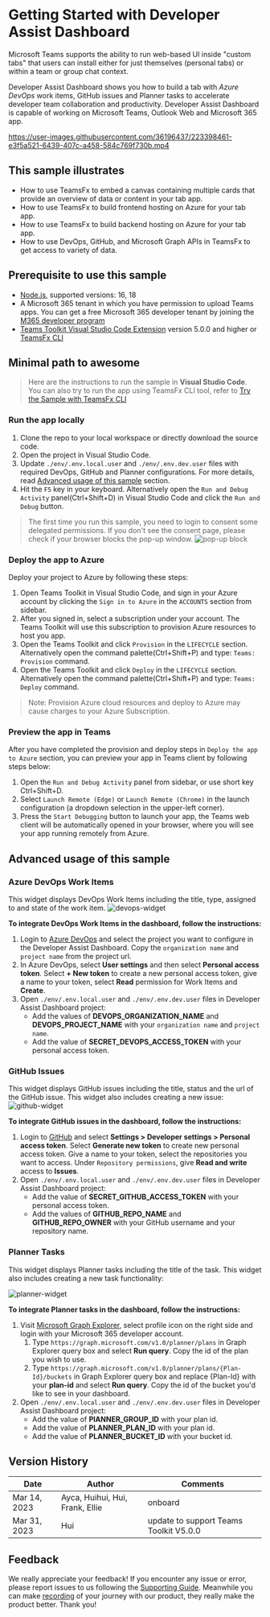 # Getting Started with Developer Assist Dashboard

Microsoft Teams supports the ability to run web-based UI inside "custom tabs" that users can install either for just themselves (personal tabs) or within a team or group chat context.

Developer Assist Dashboard shows you how to build a tab with *Azure DevOps* work items, GitHub issues and Planner tasks to accelerate developer team collaboration and productivity. Developer Assist Dashboard is capable of working on Microsoft Teams, Outlook Web and Microsoft 365 app.

<https://user-images.githubusercontent.com/36196437/223398461-e3f5a521-6439-407c-a458-584c769f730b.mp4>

## This sample illustrates

- How to use TeamsFx to embed a canvas containing multiple cards that provide an overview of data or content in your tab app.
- How to use TeamsFx to build frontend hosting on Azure for your tab app.
- How to use TeamsFx to build backend hosting on Azure for your tab app.
- How to use DevOps, GitHub, and Microsoft Graph APIs in TeamsFx to get access to variety of data.

## Prerequisite to use this sample

- [Node.js](https://nodejs.org/), supported versions: 16, 18
- A Microsoft 365 tenant in which you have permission to upload Teams apps. You can get a free Microsoft 365 developer tenant by joining the [M365 developer program](https://developer.microsoft.com/en-us/microsoft-365/dev-program)
- [Teams Toolkit Visual Studio Code Extension](https://aka.ms/teams-toolkit) version 5.0.0 and higher or [TeamsFx CLI](https://aka.ms/teamsfx-cli)

## Minimal path to awesome

> Here are the instructions to run the sample in **Visual Studio Code**. You can also try to run the app using TeamsFx CLI tool, refer to [Try the Sample with TeamsFx CLI](cli.md)

### Run the app locally

1. Clone the repo to your local workspace or directly download the source code.
1. Open the project in Visual Studio Code.
1. Update `./env/.env.local.user` and `./env/.env.dev.user` files with required DevOps, GitHub and Planner configurations. For more details, read [Advanced usage of this sample](#advanced-usage-of-this-sample) section.
1. Hit the `F5` key in your keyboard. Alternatively open the `Run and Debug Activity` panel(Ctrl+Shift+D) in Visual Studio Code and click the `Run and Debug` button.

> The first time you run this sample, you need to login to consent some delegated permissions. If you don't see the consent page, please check if your browser blocks the pop-up window.
> ![pop-up block](images/popup-block.png)

### Deploy the app to Azure

Deploy your project to Azure by following these steps:

1. Open Teams Toolkit in Visual Studio Code, and sign in your Azure account by clicking the `Sign in to Azure` in the `ACCOUNTS` section from sidebar.
1. After you signed in, select a subscription under your account. The Teams Toolkit will use this subscription to provision Azure resources to host you app.
1. Open the Teams Toolkit and click `Provision` in the `LIFECYCLE` section. Alternatively open the command palette(Ctrl+Shift+P) and type: `Teams: Provision` command.
1. Open the Teams Toolkit and click `Deploy` in the `LIFECYCLE` section. Alternatively open the command palette(Ctrl+Shift+P) and type: `Teams: Deploy` command.

> Note: Provision Azure cloud resources and deploy to Azure may cause charges to your Azure Subscription.

### Preview the app in Teams

After you have completed the provision and deploy steps in `Deploy the app to Azure` section, you can preview your app in Teams client by following steps below:

1. Open the `Run and Debug Activity` panel from sidebar, or use short key Ctrl+Shift+D.
1. Select `Launch Remote (Edge)` or `Launch Remote (Chrome)` in the launch configuration (a dropdown selection in the upper-left corner).
1. Press the `Start Debugging` button to launch your app, the Teams web client will be automatically opened in your browser, where you will see your app running remotely from Azure.

## Advanced usage of this sample

### Azure DevOps Work Items

This widget displays DevOps Work Items including the title, type, assigned to and state of the work item.
![devops-widget](images/devops-backlog.png)

**To integrate DevOps Work Items in the dashboard, follow the instructions:**

1. Login to [Azure DevOps](https://dev.azure.com/) and select the project you want to configure in the Developer Assist Dashboard. Copy the `organization name` and `project name` from the project url.
1. In Azure DevOps, select **User settings** and then select **Personal access token**. Select **+ New token** to create a new personal access token, give a name to your token, select **Read** permission for Work Items and **Create**.
1. Open `./env/.env.local.user` and `./env/.env.dev.user` files in Developer Assist Dashboard project:
   - Add the values of **DEVOPS_ORGANIZATION_NAME** and **DEVOPS_PROJECT_NAME** with your `organization name` and `project name`.
   - Add the value of **SECRET_DEVOPS_ACCESS_TOKEN** with your personal access token.

### GitHub Issues

This widget displays GitHub issues including the title, status and the url of the GitHub issue. This widget also includes creating a new issue:
![github-widget](images/github-issues.png)

**To integrate GitHub issues in the dashboard, follow the instructions:**

1. Login to [GitHub](https://github.com/) and select **Settings > Developer settings > Personal access token**. Select **Generate new token** to create new personal access token. Give a name to your token, select the repositories you want to access. Under `Repository permissions`, give **Read and write** access to **Issues**.
1. Open `./env/.env.local.user` and `./env/.env.dev.user` files in Developer Assist Dashboard project:
   - Add the value of **SECRET_GITHUB_ACCESS_TOKEN** with your personal access token.
   - Add the values of **GITHUB_REPO_NAME** and **GITHUB_REPO_OWNER** with your GitHub username and your repository name.

### Planner Tasks

This widget displays Planner tasks including the title of the task. This widget also includes creating a new task functionality:

![planner-widget](images/planner-task.png)

**To integrate Planner tasks in the dashboard, follow the instructions:**

1. Visit [Microsoft Graph Explorer](https://aka.ms/ge), select profile icon on the right side and login with your Microsoft 365 developer account.
   1. Type `https://graph.microsoft.com/v1.0/planner/plans` in Graph Explorer query box and select **Run query**. Copy the id of the plan you wish to use.
   1. Type `https://graph.microsoft.com/v1.0/planner/plans/{Plan-Id}/buckets` in Graph Explorer query box and replace {Plan-Id} with your **plan-id** and select **Run query**. Copy the id of the bucket you'd like to see in your dashboard.
1. Open `./env/.env.local.user` and `./env/.env.dev.user` files in Developer Assist Dashboard project:
   - Add the value of **PlANNER_GROUP_ID** with your plan id.
   - Add the value of **PLANNER_PLAN_ID** with your plan id.
   - Add the value of **PLANNER_BUCKET_ID** with your bucket id.

## Version History

| Date         | Author                          | Comments                               |
| ------------ | ------------------------------- | -------------------------------------- |
| Mar 14, 2023 | Ayca, Huihui, Hui, Frank, Ellie | onboard                                |
| Mar 31, 2023 | Hui                             | update to support Teams Toolkit V5.0.0 |

## Feedback

We really appreciate your feedback! If you encounter any issue or error, please report issues to us following the [Supporting Guide](https://github.com/OfficeDev/TeamsFx-Samples/blob/dev/SUPPORT.md). Meanwhile you can make [recording](https://aka.ms/teamsfx-record) of your journey with our product, they really make the product better. Thank you!
